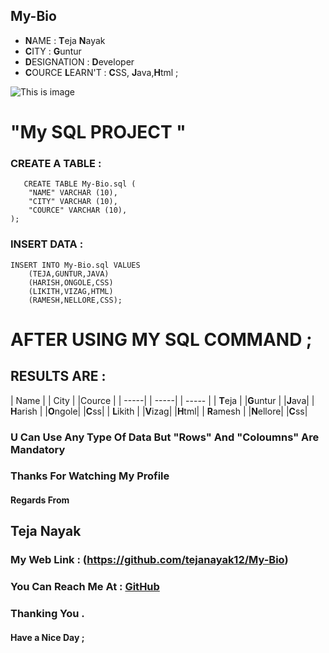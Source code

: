 ## **M**y-**B**io

- **N**AME : **T**eja **N**ayak
- **C**ITY : **G**untur
- **D**ESIGNATION : **D**eveloper
- **C**OURCE **L**EARN'T : **C**SS, **J**ava,**H**tml ;

![This is image](https://avatars.githubusercontent.com/u/118418860?v=4)

# "My SQL PROJECT "
### CREATE A TABLE :
``` 
   CREATE TABLE My-Bio.sql (
    "NAME" VARCHAR (10),
    "CITY" VARCHAR (10),
    "COURCE" VARCHAR (10),
);
```
### INSERT DATA :
```
INSERT INTO My-Bio.sql VALUES 
    (TEJA,GUNTUR,JAVA)
    (HARISH,ONGOLE,CSS)
    (LIKITH,VIZAG,HTML)
    (RAMESH,NELLORE,CSS);
```
# AFTER USING MY SQL COMMAND ;
## RESULTS ARE :

| Name | | City | |Cource |
| -----| | -----| | ----- |
| **T**eja | |**G**untur | |**J**ava|
| **H**arish | |**O**ngole| |**C**ss|
| **L**ikith | |**V**izag| |**H**tml|
| **R**amesh | |**N**ellore| |**C**ss|

### U Can Use Any Type Of Data But "**R**ows" And "**Coloumns**" Are Mandatory

### Thanks For Watching My Profile 

#### Regards From

## Teja Nayak
### My Web Link : (https://github.com/tejanayak12/My-Bio) 
### You Can Reach Me At : [GitHub](https://github.com/tejanayak12/My-Bio)

### Thanking You .

#### Have a Nice Day ;
